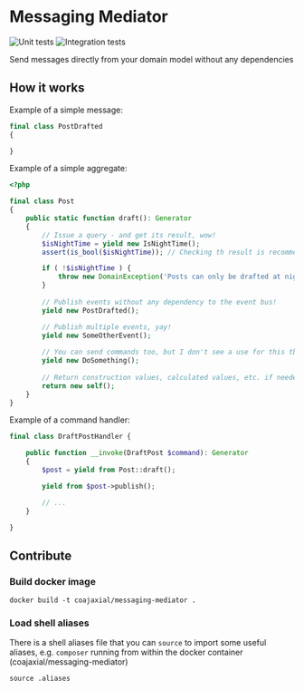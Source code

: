 # Messaging Mediator

![Unit tests](https://github.com/coajaxial/messaging-mediator/workflows/Unit%20tests/badge.svg)
![Integration tests](https://github.com/coajaxial/messaging-mediator/workflows/Integration%20tests/badge.svg)

Send messages directly from your domain model without any dependencies

## How it works

Example of a simple message:
```php
final class PostDrafted 
{

}
```

Example of a simple aggregate:
```php
<?php

final class Post 
{
    public static function draft(): Generator 
    {
        // Issue a query - and get its result, wow!
        $isNightTime = yield new IsNightTime();
        assert(is_bool($isNightTime)); // Checking th result is recommended, but optional

        if ( !$isNightTime ) {
            throw new DomainException('Posts can only be drafted at night time!');
        }
  
        // Publish events without any dependency to the event bus!
        yield new PostDrafted();

        // Publish multiple events, yay!
        yield new SomeOtherEvent();
        
        // You can send commands too, but I don't see a use for this tbh
        yield new DoSomething();
    
        // Return construction values, calculated values, etc. if needed.
        return new self();
    }
}
```

Example of a command handler:

```php
final class DraftPostHandler {

    public function __invoke(DraftPost $command): Generator
    {
        $post = yield from Post::draft();

        yield from $post->publish();

        // ...
    }   

}
```

## Contribute

### Build docker image

```shell script
docker build -t coajaxial/messaging-mediator .
```

### Load shell aliases

There is a shell aliases file that you can `source`
to import some useful aliases, e.g. `composer`
running from within the docker container 
(coajaxial/messaging-mediator)

```shell script
source .aliases
```
